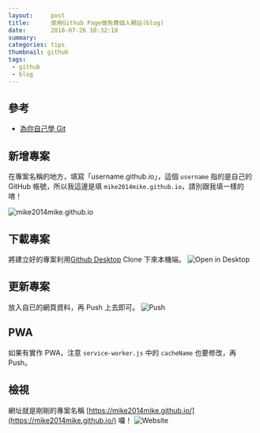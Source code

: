 ```yaml
---
layout:     post
title:      使用Github Page做免費個人網站(blog)
date:       2018-07-26 10:32:18
summary:    
categories: tips
thumbnail: github
tags:
 - github
 - blog
---
```


## 參考

* [為你自己學 Git](https://gitbook.tw/)

## 新增專案

在專案名稱的地方，填寫「username.github.io」，這個 `username` 指的是自己的 GitHub 帳號，所以我這邊是填 `mike2014mike.github.io`，請別跟我填一樣的唷！

![mike2014mike.github.io](https://i.imgur.com/bJYVBnr.png)


## 下載專案
將建立好的專案利用[Github Desktop](https://desktop.github.com/) Clone 下來本機端。
![Open in Desktop](https://i.imgur.com/aJg5UX5.png)

## 更新專案
放入自已的網頁資料，再 Push 上去即可。
![Push](https://i.imgur.com/9i8xIHn.png)

## PWA
如果有實作 PWA，注意 `service-worker.js` 中的 `cacheName` 也要修改，再 Push。

## 檢視
網址就是剛剛的專案名稱 [https://mike2014mike.github.io/](https://mike2014mike.github.io/) 囉！
![Website](https://i.imgur.com/z89rEns.png)